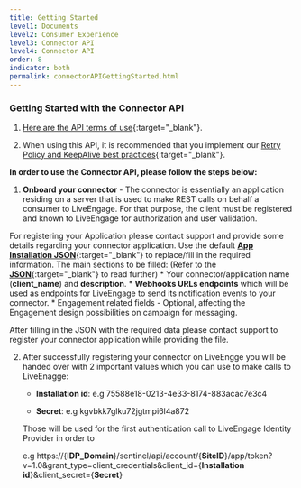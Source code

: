 ```yaml
---
title: Getting Started
level1: Documents
level2: Consumer Experience
level3: Connector API
level4: Connector API
order: 8
indicator: both
permalink: connectorAPIGettingStarted.html
---
```


### Getting Started with the Connector API

1. [Here are the API terms of use](https://www.liveperson.com/policies/apitou){:target="_blank"}.

2. When using this API, it is recommended that you implement our [Retry Policy and KeepAlive best practices](guides-retry-policy.html){:target="_blank"}.

[comment]: <> (guides-retry-policy.html needs to be updated with Connector API as well)

**In order to use the Connector API, please follow the steps below:**

1. **Onboard your connector** - The connector is essentially an application residing on a server that is used to make REST calls on behalf a consumer to LiveEngage. For that purpose, the client must be registered and known to LiveEngage for authorization and user validation.

For registering your Application please contact support and provide some details regarding your connector application.
Use the default [**App Installation JSON**](AppInstallJSON.html){:target="_blank"} to replace/fill in the required information.
The main sections to be filled: (Refer to the [**JSON**](AppInstallJSON.html){:target="_blank"} to read further)
	* Your connector/application name (**client_name**) and **description**.
	* **Webhooks URLs endpoints** which will be used as endpoints for LiveEngage to send its notification events to your connector.
	* Engagement related fields - Optional, affecting the Engagement design possibilities on campaign for messaging.

After filling in the JSON with the required data please contact support to register your connector application while providing the file.

2. After successfully registering your connector on LiveEngge you will be handed over with 2 important values which you can use to make calls to LiveEnagge:

	* **Installation id**:  e.g 75588e18-0213-4e33-8174-883acac7e3c4

	* **Secret**:  e.g kgvbkk7glku72jgtmpi6l4a872

	Those will be used for the first authentication call to LiveEngage Identity Provider in order to

    e.g https://{**IDP_Domain**}/sentinel/api/account/{**SiteID**}/app/token?v=1.0&grant_type=client_credentials&client_id={**Installation id**}&client_secret={**Secret**}
